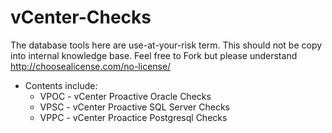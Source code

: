 # vCenter-Checks
The database tools here are use-at-your-risk term. This should not be copy into internal knowledge base. Feel free to Fork but please understand http://choosealicense.com/no-license/
*  Contents include:
    * VPOC - vCenter Proactive Oracle Checks
    * VPSC - vCenter Proactive SQL Server Checks
    * VPPC - vCenter Proactice Postgresql Checks
